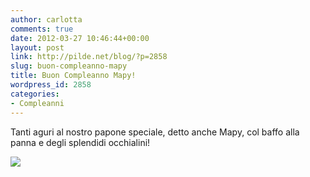 ```yaml
---
author: carlotta
comments: true
date: 2012-03-27 10:46:44+00:00
layout: post
link: http://pilde.net/blog/?p=2858
slug: buon-compleanno-mapy
title: Buon Compleanno Mapy!
wordpress_id: 2858
categories:
- Compleanni
---
```


Tanti aguri al nostro papone speciale, detto anche Mapy, col baffo alla panna e degli splendidi occhialini!

![](http://pilde.net/blog/wp-content/uploads/2012/03/mapy.jpg)
